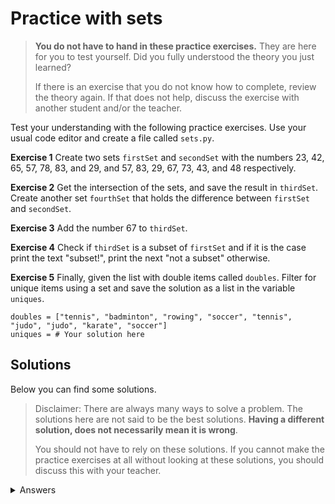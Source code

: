 # Practice with sets
> **You do not have to hand in these practice exercises.** They are here for you to test yourself. Did you fully understood the theory you just learned?
>
> If there is an exercise that you do not know how to complete, review the theory again. If that does not help, discuss the exercise with another student and/or the teacher.

Test your understanding with the following practice exercises. Use your usual code editor and create a file called `sets.py`.

**Exercise 1** Create two sets `firstSet` and `secondSet` with the numbers 23, 42, 65, 57, 78, 83, and 29, and 57, 83, 29, 67, 73, 43, and 48 respectively.

**Exercise 2**  Get the intersection of the sets, and save the result in `thirdSet`. Create another set `fourthSet` that holds the difference between `firstSet` and `secondSet`.

**Exercise 3** Add the number 67 to `thirdSet`.

**Exercise 4** Check if `thirdSet` is a subset of `firstSet` and if it is the case print the text "subset!", print the next "not a subset" otherwise.

**Exercise 5** Finally, given the list with double items called `doubles`. Filter for unique items using a set and save the solution as a list in the variable `uniques`.

    doubles = ["tennis", "badminton", "rowing", "soccer", "tennis", "judo", "judo", "karate", "soccer"]
    uniques = # Your solution here

## Solutions
Below you can find some solutions.

> Disclaimer: There are always many ways to solve a problem. The solutions here are not said to be the best solutions.
**Having a different solution, does not necessarily mean it is wrong**.
>
> You should not have to rely on these solutions. If you cannot make the practice exercises at all without looking at these solutions, you should discuss this with your teacher.

<details markdown="1"><summary  markdown="span">Answers</summary>

**Exercise 1**

    firstSet = set([23, 42, 65, 57, 78, 83, 29]) # or firstSet = {23, 42, 65, 57, 78, 83, 29}
    secondSet = set([57, 83, 29, 67, 73, 43, 48]) # or secondSet = {57, 83, 29, 67, 73, 43, 48}

**Exercise 2**

    thirdSet = firstSet & secondSet
    fourthset = firstSet - secondSet

**Exercise 3**

    thirdSet.add(67)

**Exercise 4**

    if thirdSet < firstSet:
        print("subset!")
    else:
        print("not a subset")

**Exercise 5**

    doubles = ["tennis", "badminton", "rowing", "soccer", "tennis", "judo", "judo", "karate", "soccer"]
    uniques = list(set(doubles))

</details>
